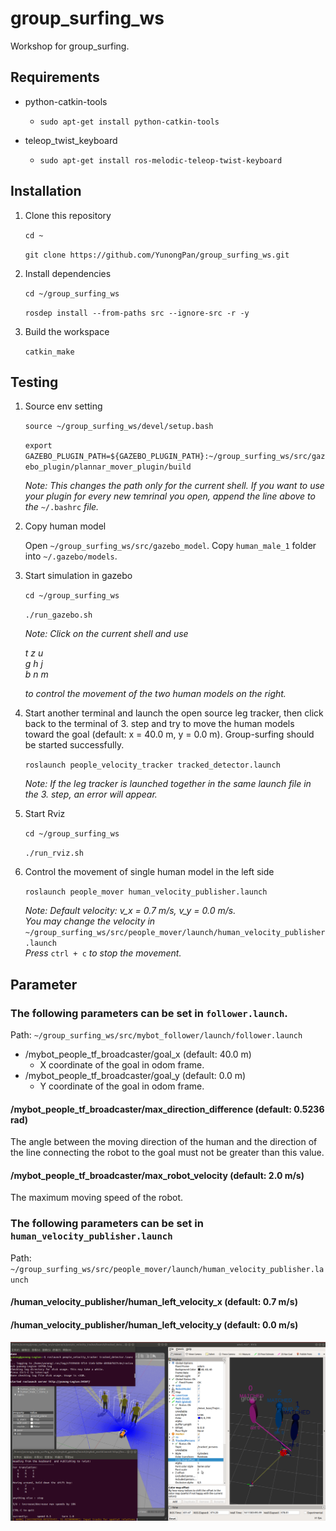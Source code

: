 # group_surfing_ws
Workshop for group_surfing.

## Requirements
- python-catkin-tools
  - `sudo apt-get install python-catkin-tools`  
    
- teleop_twist_keyboard
  - `sudo apt-get install ros-melodic-teleop-twist-keyboard`

## Installation
1. Clone this repository  
  
	`cd ~`  
  
	`git clone https://github.com/YunongPan/group_surfing_ws.git`  
  
2. Install dependencies  
  
	`cd ~/group_surfing_ws`  
  
	`rosdep install --from-paths src --ignore-src -r -y`  
  
3. Build the workspace  
  
	`catkin_make`  

## Testing
1. Source env setting  
  
	`source ~/group_surfing_ws/devel/setup.bash`  
  
	`export GAZEBO_PLUGIN_PATH=${GAZEBO_PLUGIN_PATH}:~/group_surfing_ws/src/gazebo_plugin/plannar_mover_plugin/build`  
	  
	*Note: This changes the path only for the current shell. If you want to use your plugin for every new temrinal you open, append the line above to the* `~/.bashrc` *file.*
  
2. Copy human model  
  
	Open `~/group_surfing_ws/src/gazebo_model`. Copy `human_male_1` folder into `~/.gazebo/models`.  
   
3. Start simulation in gazebo  
  
	`cd ~/group_surfing_ws`  
  
	`./run_gazebo.sh`  
  
	*Note: Click on the current shell and use*  
  
	*t	z	u*  
	*g	h	j*  
	*b	n	m*  
  
	*to control the movement of the two human models on the right.*  
  
4. Start another terminal and launch the open source leg tracker, then click back to the terminal of 3. step and try to move the human models toward the goal (default: x = 40.0 m, y = 0.0 m). Group-surfing should be started successfully.
  
	`roslaunch people_velocity_tracker tracked_detector.launch`  
  
	*Note: If the leg tracker is launched together in the same launch file in the 3. step, an error will appear.*  
  
5. Start Rviz  
  
	`cd ~/group_surfing_ws`  
  
	`./run_rviz.sh`
  
6. Control the movement of single human model in the left side  
  
	`roslaunch people_mover human_velocity_publisher.launch`  
  
	*Note: Default velocity: v_x = 0.7 m/s, v_y = 0.0 m/s.*  
	*You may change the velocity in* `~/group_surfing_ws/src/people_mover/launch/human_velocity_publisher.launch`  
	*Press* `ctrl + c` *to stop the movement.*  
  
## Parameter  
  
### The following parameters can be set in `follower.launch`.  
Path: `~/group_surfing_ws/src/mybot_follower/launch/follower.launch`  
- /mybot_people_tf_broadcaster/goal_x (default: 40.0 m)
  - X coordinate of the goal in odom frame.
- /mybot_people_tf_broadcaster/goal_y (default: 0.0 m)
  - Y coordinate of the goal in odom frame.	
#### /mybot_people_tf_broadcaster/max_direction_difference (default: 0.5236 rad)
The angle between the moving direction of the human and the direction of the line connecting the robot to the goal must not be greater than this value.
#### /mybot_people_tf_broadcaster/max_robot_velocity (default: 2.0 m/s)
The maximum moving speed of the robot.
  
### The following parameters can be set in `human_velocity_publisher.launch`
Path: `~/group_surfing_ws/src/people_mover/launch/human_velocity_publisher.launch`  
#### /human_velocity_publisher/human_left_velocity_x (default: 0.7 m/s)
#### /human_velocity_publisher/human_left_velocity_y (default: 0.0 m/s)

  
![image](https://raw.githubusercontent.com/YunongPan/readme_add_pic/main/group_surfing.png)

